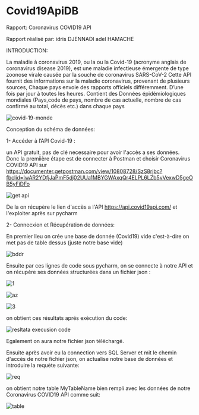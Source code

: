 # Covid19ApiDB

Rapport: Coronavirus COVID19 API

Rapport réalisé par:
idris DJENNADI
adel HAMACHE

INTRODUCTION:

La maladie à coronavirus 2019, ou la ou la Covid-19 (acronyme anglais de coronavirus disease 2019), est une maladie infectieuse émergente de type zoonose virale causée par la souche de coronavirus SARS-CoV-2
Cette API fournit des informations sur la maladie coronavirus, provenant de plusieurs sources, Chaque pays envoie des rapports officiels différemment. D’une fois par jour à toutes les heures. 
Contient des Données épidémiologiques mondiales (Pays,code de pays, nombre de cas actuelle, nombre de cas confirmé au total, décès etc.) dans chaque pays

![covid-19-monde](https://user-images.githubusercontent.com/75087474/103657336-12795000-4f6a-11eb-9da3-023bccd44d42.jpg)


Conception du schéma de données:

1- Accéder à l’API Covid-19 :

un API gratuit, pas de clé necessaire pour avoir l'accès a ses données.
Donc la premiière étape est de connecter à Postman et choisir Coronavirus COVID19 API sur https://documenter.getpostman.com/view/10808728/SzS8rjbc?fbclid=IwAR2YDfjJaPmF5dj02UUa1MBYGWAxqQr4ELPL6LZb5vVexwD5geOB5yFiDFo 

![get api](https://user-images.githubusercontent.com/75087474/103666088-74d74e00-4f74-11eb-97ae-685b7d6c381d.PNG)

De la on récupère le lien d'accès a l'API https://api.covid19api.com/ et l'exploiter après sur pycharm 


2- Connecxion et  Récupération de données:

En premier lieu on crée une base de donnée (Covid19) vide c'est-à-dire on met pas de table dessus (juste notre base vide)

![bddr](https://user-images.githubusercontent.com/75087474/103661048-92a1b480-4f6e-11eb-992a-c28be879db66.PNG)

Ensuite par ces lignes de code sous pycharm, on se connecte à notre API et on récupère ses données structurées dans un fichier json :

![1](https://user-images.githubusercontent.com/75087474/103662054-c5987800-4f6f-11eb-9440-c2c5b2b998b6.PNG)

![az](https://user-images.githubusercontent.com/75087474/103664091-2cb72c00-4f72-11eb-98b8-6b71a8f0f8ee.PNG)

![3](https://user-images.githubusercontent.com/75087474/103660210-a13b9c00-4f6d-11eb-81e9-e059753594f2.PNG)

on obtient ces résultats aprés exécution du code:

![resltata execusion code](https://user-images.githubusercontent.com/75087474/103662169-e8c32780-4f6f-11eb-8b19-ec2f36684fba.PNG)


Egalement on aura notre fichier json téléchargé. 

Ensuite après avoir eu la connection vers SQL Server et mit le chemin d'accès de notre fichier json, on actualise notre base de données et introduire la requète suivante:

![req](https://user-images.githubusercontent.com/75087474/103663049-f5944b00-4f70-11eb-94d1-b3315ed8f33d.PNG)

on obtient notre table MyTableName bien rempli avec les données de notre Coronavirus COVID19 API comme suit: 

![table](https://user-images.githubusercontent.com/75087474/103663322-41df8b00-4f71-11eb-9c7f-02aa004beafd.PNG)

